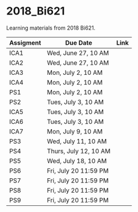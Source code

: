 # 2018_Bi621

Learning materials from 2018 Bi621.

Assigment | Due Date | Link
---|---|---
ICA1 | Wed, June 27, 10 AM | 
ICA2 | Wed, June 27, 10 AM |
ICA3 | Mon, July 2, 10 AM | 
ICA4 | Mon, July 2, 10 AM |
PS1 | Mon, July 2, 10 AM |
PS2 | Tues, July 3, 10 AM |
ICA5 | Tues, July 3, 10 AM |
ICA6 | Tues, July 3, 10 AM |
ICA7 | Mon, July 9, 10 AM |
PS3 | Wed, July 11, 10 AM |
PS4 | Thurs, July 12, 10 AM |
PS5 | Wed, July 18, 10 AM | 
PS6 | Fri, July 20 11:59 PM |
PS7 | Fri, July 20 11:59 PM |
PS8 | Fri, July 20 11:59 PM |
PS9 | Fri, July 20 11:59 PM |
